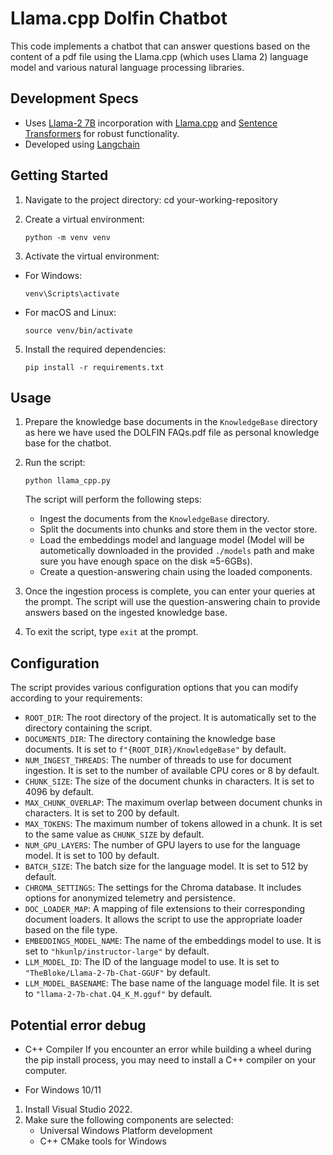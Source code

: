 # Llama.cpp Dolfin Chatbot

This code implements a chatbot that can answer questions based on the content of a pdf file using the Llama.cpp (which uses Llama 2) language model and various natural language processing libraries.


## Development Specs
- Uses [Llama-2 7B](https://huggingface.co/TheBloke/Llama-2-7B-Chat-GGUF/tree/main) incorporation with [Llama.cpp](https://github.com/ggerganov/llama.cpp) and [Sentence Transformers](https://huggingface.co/hkunlp/instructor-large/tree/main) for robust functionality.
- Developed using [Langchain](https://github.com/langchain-ai/langchain) 


## Getting Started
1. Navigate to the project directory:
   cd your-working-repository

2. Create a virtual environment:
   ```
   python -m venv venv
   ```

3. Activate the virtual environment:

- For Windows:
  ```
  venv\Scripts\activate
  ```

- For macOS and Linux:
  ```
  source venv/bin/activate
  ```

5. Install the required dependencies:
   ```
   pip install -r requirements.txt
   ```

## Usage

1. Prepare the knowledge base documents in the `KnowledgeBase` directory as here we have used the DOLFIN FAQs.pdf file as personal knowledge base for the chatbot.

2. Run the script:

   ```
   python llama_cpp.py
   ```

   The script will perform the following steps:
   - Ingest the documents from the `KnowledgeBase` directory.
   - Split the documents into chunks and store them in the vector store.
   - Load the embeddings model and language model (Model will be autometically downloaded in the provided `./models` path and make sure you have enough space on the disk ≈5-6GBs).
   - Create a question-answering chain using the loaded components.

3. Once the ingestion process is complete, you can enter your queries at the prompt. The script will use the question-answering chain to provide answers based on the ingested knowledge base.

4. To exit the script, type `exit` at the prompt.

## Configuration

The script provides various configuration options that you can modify according to your requirements:

- `ROOT_DIR`: The root directory of the project. It is automatically set to the directory containing the script.
- `DOCUMENTS_DIR`: The directory containing the knowledge base documents. It is set to `f"{ROOT_DIR}/KnowledgeBase"` by default.
- `NUM_INGEST_THREADS`: The number of threads to use for document ingestion. It is set to the number of available CPU cores or 8 by default.
- `CHUNK_SIZE`: The size of the document chunks in characters. It is set to 4096 by default.
- `MAX_CHUNK_OVERLAP`: The maximum overlap between document chunks in characters. It is set to 200 by default.
- `MAX_TOKENS`: The maximum number of tokens allowed in a chunk. It is set to the same value as `CHUNK_SIZE` by default.
- `NUM_GPU_LAYERS`: The number of GPU layers to use for the language model. It is set to 100 by default.
- `BATCH_SIZE`: The batch size for the language model. It is set to 512 by default.
- `CHROMA_SETTINGS`: The settings for the Chroma database. It includes options for anonymized telemetry and persistence.
- `DOC_LOADER_MAP`: A mapping of file extensions to their corresponding document loaders. It allows the script to use the appropriate loader based on the file type.
- `EMBEDDINGS_MODEL_NAME`: The name of the embeddings model to use. It is set to `"hkunlp/instructor-large"` by default.
- `LLM_MODEL_ID`: The ID of the language model to use. It is set to `"TheBloke/Llama-2-7b-Chat-GGUF"` by default.
- `LLM_MODEL_BASENAME`: The base name of the language model file. It is set to `"llama-2-7b-chat.Q4_K_M.gguf"` by default.


## Potential error debug
- C++ Compiler
If you encounter an error while building a wheel during the pip install process, you may need to install a C++ compiler on your computer.

- For Windows 10/11

1. Install Visual Studio 2022.
2. Make sure the following components are selected:
   * Universal Windows Platform development
   * C++ CMake tools for Windows